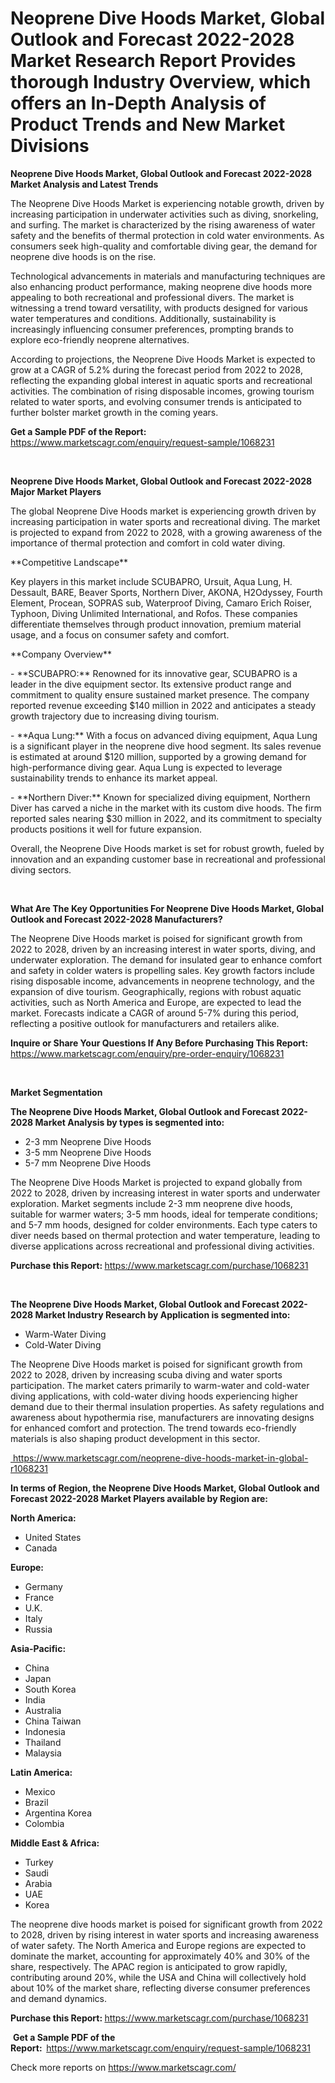 <p><h1>Neoprene Dive Hoods Market, Global Outlook and Forecast 2022-2028 Market Research Report Provides thorough Industry Overview, which offers an In-Depth Analysis of Product Trends and New Market Divisions</h1></p><p><strong>Neoprene Dive Hoods Market, Global Outlook and Forecast 2022-2028 Market Analysis and Latest Trends</strong></p>
<p><p>The Neoprene Dive Hoods Market is experiencing notable growth, driven by increasing participation in underwater activities such as diving, snorkeling, and surfing. The market is characterized by the rising awareness of water safety and the benefits of thermal protection in cold water environments. As consumers seek high-quality and comfortable diving gear, the demand for neoprene dive hoods is on the rise. </p><p>Technological advancements in materials and manufacturing techniques are also enhancing product performance, making neoprene dive hoods more appealing to both recreational and professional divers. The market is witnessing a trend toward versatility, with products designed for various water temperatures and conditions. Additionally, sustainability is increasingly influencing consumer preferences, prompting brands to explore eco-friendly neoprene alternatives.</p><p>According to projections, the Neoprene Dive Hoods Market is expected to grow at a CAGR of 5.2% during the forecast period from 2022 to 2028, reflecting the expanding global interest in aquatic sports and recreational activities. The combination of rising disposable incomes, growing tourism related to water sports, and evolving consumer trends is anticipated to further bolster market growth in the coming years.</p></p>
<p><strong>Get a Sample PDF of the Report:&nbsp;</strong> <a href="https://www.marketscagr.com/enquiry/request-sample/1068231?utm_campaign=3192&utm_medium=2&utm_source=Github&utm_content=ia&utm_term=21032025&utm_id=neoprene-dive-hoods-market-global-outlook-and-forecast-2022-2028">https://www.marketscagr.com/enquiry/request-sample/1068231</a></p>
<p>&nbsp;</p>
<p><strong>Neoprene Dive Hoods Market, Global Outlook and Forecast 2022-2028 Major Market Players</strong></p>
<p><p>The global Neoprene Dive Hoods market is experiencing growth driven by increasing participation in water sports and recreational diving. The market is projected to expand from 2022 to 2028, with a growing awareness of the importance of thermal protection and comfort in cold water diving.</p><p>**Competitive Landscape**  </p><p>Key players in this market include SCUBAPRO, Ursuit, Aqua Lung, H. Dessault, BARE, Beaver Sports, Northern Diver, AKONA, H2Odyssey, Fourth Element, Procean, SOPRAS sub, Waterproof Diving, Camaro Erich Roiser, Typhoon, Diving Unlimited International, and Rofos. These companies differentiate themselves through product innovation, premium material usage, and a focus on consumer safety and comfort.</p><p>**Company Overview**  </p><p>- **SCUBAPRO:** Renowned for its innovative gear, SCUBAPRO is a leader in the dive equipment sector. Its extensive product range and commitment to quality ensure sustained market presence. The company reported revenue exceeding $140 million in 2022 and anticipates a steady growth trajectory due to increasing diving tourism.</p><p>  </p><p>- **Aqua Lung:** With a focus on advanced diving equipment, Aqua Lung is a significant player in the neoprene dive hood segment. Its sales revenue is estimated at around $120 million, supported by a growing demand for high-performance diving gear. Aqua Lung is expected to leverage sustainability trends to enhance its market appeal.</p><p>- **Northern Diver:** Known for specialized diving equipment, Northern Diver has carved a niche in the market with its custom dive hoods. The firm reported sales nearing $30 million in 2022, and its commitment to specialty products positions it well for future expansion.</p><p>Overall, the Neoprene Dive Hoods market is set for robust growth, fueled by innovation and an expanding customer base in recreational and professional diving sectors.</p></p>
<p>&nbsp;</p>
<p><strong>What Are The Key Opportunities For Neoprene Dive Hoods Market, Global Outlook and Forecast 2022-2028 Manufacturers?</strong></p>
<p><p>The Neoprene Dive Hoods market is poised for significant growth from 2022 to 2028, driven by an increasing interest in water sports, diving, and underwater exploration. The demand for insulated gear to enhance comfort and safety in colder waters is propelling sales. Key growth factors include rising disposable income, advancements in neoprene technology, and the expansion of dive tourism. Geographically, regions with robust aquatic activities, such as North America and Europe, are expected to lead the market. Forecasts indicate a CAGR of around 5-7% during this period, reflecting a positive outlook for manufacturers and retailers alike.</p></p>
<p><strong>Inquire or Share Your Questions If Any Before Purchasing This Report:</strong> <a href="https://www.marketscagr.com/enquiry/pre-order-enquiry/1068231?utm_campaign=3192&utm_medium=2&utm_source=Github&utm_content=ia&utm_term=21032025&utm_id=neoprene-dive-hoods-market-global-outlook-and-forecast-2022-2028">https://www.marketscagr.com/enquiry/pre-order-enquiry/1068231</a></p>
<p>&nbsp;</p>
<p><strong>Market Segmentation</strong></p>
<p><strong>The Neoprene Dive Hoods Market, Global Outlook and Forecast 2022-2028 Market Analysis by types is segmented into:</strong></p>
<p><ul><li>2-3 mm Neoprene Dive Hoods</li><li>3-5 mm Neoprene Dive Hoods</li><li>5-7 mm Neoprene Dive Hoods</li></ul></p>
<p><p>The Neoprene Dive Hoods Market is projected to expand globally from 2022 to 2028, driven by increasing interest in water sports and underwater exploration. Market segments include 2-3 mm neoprene dive hoods, suitable for warmer waters; 3-5 mm hoods, ideal for temperate conditions; and 5-7 mm hoods, designed for colder environments. Each type caters to diver needs based on thermal protection and water temperature, leading to diverse applications across recreational and professional diving activities.</p></p>
<p><strong>Purchase this Report:&nbsp;</strong><a href="https://www.marketscagr.com/purchase/1068231?utm_campaign=3192&utm_medium=2&utm_source=Github&utm_content=ia&utm_term=21032025&utm_id=neoprene-dive-hoods-market-global-outlook-and-forecast-2022-2028">https://www.marketscagr.com/purchase/1068231</a></p>
<p>&nbsp;</p>
<p><strong>The Neoprene Dive Hoods Market, Global Outlook and Forecast 2022-2028 Market Industry Research by Application is segmented into:</strong></p>
<p><ul><li>Warm-Water Diving</li><li>Cold-Water Diving</li></ul></p>
<p><p>The Neoprene Dive Hoods market is poised for significant growth from 2022 to 2028, driven by increasing scuba diving and water sports participation. The market caters primarily to warm-water and cold-water diving applications, with cold-water diving hoods experiencing higher demand due to their thermal insulation properties. As safety regulations and awareness about hypothermia rise, manufacturers are innovating designs for enhanced comfort and protection. The trend towards eco-friendly materials is also shaping product development in this sector.</p></p>
<p><a href="https://www.marketscagr.com/neoprene-dive-hoods-market-in-global-r1068231?utm_campaign=3192&utm_medium=2&utm_source=Github&utm_content=ia&utm_term=21032025&utm_id=neoprene-dive-hoods-market-global-outlook-and-forecast-2022-2028">&nbsp;https://www.marketscagr.com/neoprene-dive-hoods-market-in-global-r1068231</a></p>
<p><strong>In terms of Region, the Neoprene Dive Hoods Market, Global Outlook and Forecast 2022-2028 Market Players available by Region are:</strong></p>
<p>
    <p> <strong> North America: </strong>
        <ul>
            <li>United States</li>
            <li>Canada</li>
        </ul>
        </p> 
    <p> <strong> Europe: </strong>
        <ul>
            <li>Germany</li>
            <li>France</li>
            <li>U.K.</li>
            <li>Italy</li>
            <li>Russia</li>
        </ul>
        </p> 
    <p> <strong> Asia-Pacific: </strong>
        <ul>
            <li>China</li>
            <li>Japan</li>
            <li>South Korea</li>
            <li>India</li>
            <li>Australia</li>
            <li>China Taiwan</li>
            <li>Indonesia</li>
            <li>Thailand</li>
            <li>Malaysia</li>
        </ul>
        </p> 
    <p> <strong> Latin America: </strong>
        <ul>
            <li>Mexico</li>
            <li>Brazil</li>
            <li>Argentina Korea</li>
            <li>Colombia</li>
        </ul>
        </p> 
    <p> <strong> Middle East & Africa: </strong>
        <ul>
            <li>Turkey</li>
            <li>Saudi</li>
            <li>Arabia</li>
            <li>UAE</li>
            <li>Korea</li>
        </ul>
    </p>
    </p>
<p><p>The neoprene dive hoods market is poised for significant growth from 2022 to 2028, driven by rising interest in water sports and increasing awareness of water safety. The North America and Europe regions are expected to dominate the market, accounting for approximately 40% and 30% of the share, respectively. The APAC region is anticipated to grow rapidly, contributing around 20%, while the USA and China will collectively hold about 10% of the market share, reflecting diverse consumer preferences and demand dynamics.</p></p>
<p><strong>Purchase this Report: </strong><a href="https://www.marketscagr.com/purchase/1068231?utm_campaign=3192&utm_medium=2&utm_source=Github&utm_content=ia&utm_term=21032025&utm_id=neoprene-dive-hoods-market-global-outlook-and-forecast-2022-2028">https://www.marketscagr.com/purchase/1068231</a></p>
<p>&nbsp;<strong>Get a Sample PDF of the Report:&nbsp;&nbsp;</strong><a href="https://www.marketscagr.com/enquiry/request-sample/1068231?utm_campaign=3192&utm_medium=2&utm_source=Github&utm_content=ia&utm_term=21032025&utm_id=neoprene-dive-hoods-market-global-outlook-and-forecast-2022-2028">https://www.marketscagr.com/enquiry/request-sample/1068231</a></p>
<p><strong></strong></p>
<p>Check more reports on <a href="https://www.marketscagr.com/?utm_campaign=3192&utm_medium=2&utm_source=Github&utm_content=ia&utm_term=21032025&utm_id=neoprene-dive-hoods-market-global-outlook-and-forecast-2022-2028">https://www.marketscagr.com/</a></p>